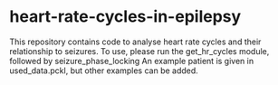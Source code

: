 # heart-rate-cycles-in-epilepsy

This repository contains code to analyse heart rate cycles and their relationship to seizures.
To use, please run the get_hr_cycles module, followed by seizure_phase_locking
An example patient is given in used_data.pckl, but other examples can be added.

